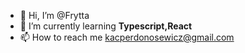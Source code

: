 
- 👋 Hi, I’m @Frytta
- 🌱 I’m currently learning <b>Typescript,React</b>
- 📫 How to reach me kacperdonosewicz@gmail.com

